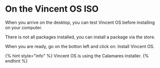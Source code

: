 # On the Vincent OS ISO

When you arrive on the desktop, you can test Vincent OS before installing on your computer.

There is not all packages installed, you can install a package via the store.

When you are ready, go on the botton left and click on: Install Vincent OS.

{% hint style="info" %}
Vincent OS is using the Calamares installer.
{% endhint %}
